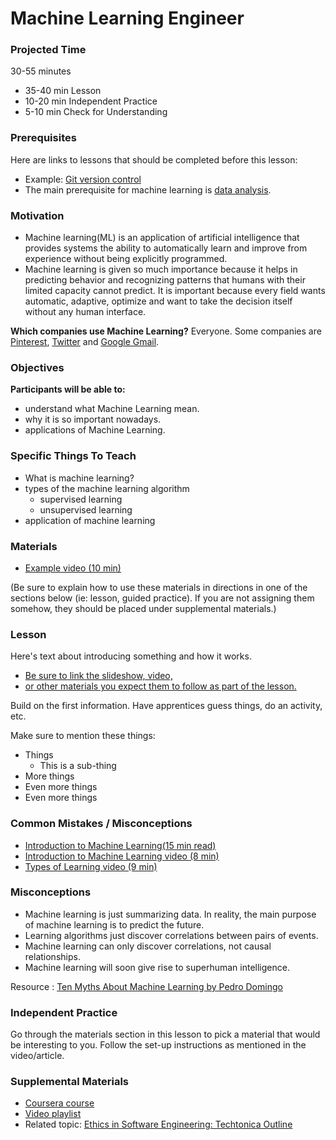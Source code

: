 # Machine Learning Engineer

### Projected Time

30-55 minutes
- 35-40 min Lesson
- 10-20 min Independent Practice
- 5-10 min Check for Understanding

### Prerequisites

Here are links to lessons that should be completed before this lesson:

- Example: [Git version control](version-control/git-version-control/git-version-control.md)
- The main prerequisite for machine learning is [data analysis](https://github.com/Techtonica/curriculum/blob/master/roles-in-tech/data-science.md).

### Motivation

- Machine learning(ML) is an application of artificial intelligence that provides systems the ability to automatically learn and improve from experience without being explicitly programmed.
- Machine learning is given so much importance because it helps in predicting behavior and recognizing patterns that humans with their limited capacity cannot predict. It is important because every field wants automatic, adaptive, optimize and want to take the decision itself without any human interface.

**Which companies use Machine Learning?** Everyone.  Some companies are [Pinterest](https://www.pinterest.com/), [Twitter](http://www.twitter.com/) and [Google Gmail](https://www.gmail.com).

### Objectives

**Participants will be able to:**

- understand what Machine Learning mean.
- why it is so important nowadays.
- applications of Machine Learning.

### Specific Things To Teach

- What is machine learning?
- types of the machine learning algorithm
    - supervised learning 
    - unsupervised learning
- application of machine learning

### Materials

- [Example video (10 min)](https://example.com)

(Be sure to explain how to use these materials in directions in one of the sections below (ie: lesson, guided practice).  If you are not assigning them somehow, they should be placed under supplemental materials.)

### Lesson

Here's text about introducing something and how it works.

- [Be sure to link the slideshow, video,](google.com)
- [or other materials you expect them to follow as part of the lesson.](google.com)

Build on the first information. Have apprentices guess things, do an activity, etc.

Make sure to mention these things:

- Things
	- This is a sub-thing
- More things
- Even more things
- Even more things


### Common Mistakes / Misconceptions

- [Introduction to Machine Learning(15 min read)](https://medium.com/@ageitgey/machine-learning-is-fun-80ea3ec3c471)
- [Introduction to Machine Learning video (8 min)](https://www.youtube.com/watch?v=ukzFI9rgwfU&t=10s)
- [Types of Learning video (9 min)](https://www.youtube.com/watch?v=kE5QZ8G_78c)


### Misconceptions
- Machine learning is just summarizing data. In reality, the main purpose of machine learning is to predict the future.
- Learning algorithms just discover correlations between pairs of events.
- Machine learning can only discover correlations, not causal relationships.
- Machine learning will soon give rise to superhuman intelligence. 

Resource : [Ten Myths About Machine Learning  by Pedro Domingo](https://medium.com/@pedromdd/ten-myths-about-machine-learning-d888b48334a3)

### Independent Practice

Go through the materials section in this lesson to pick a material that would be interesting to you. Follow the set-up instructions as mentioned in the video/article.

### Supplemental Materials
- [Coursera course](https://www.coursera.org/learn/machine-learning)
- [Video playlist](https://www.youtube.com/watch?v=PPLop4L2eGk&list=PLLssT5z_DsK-h9vYZkQkYNWcItqhlRJLN)
- Related topic: [Ethics in Software Engineering: Techtonica Outline](https://github.com/Techtonica/curriculum/blob/master/ethics/ethics.md)
